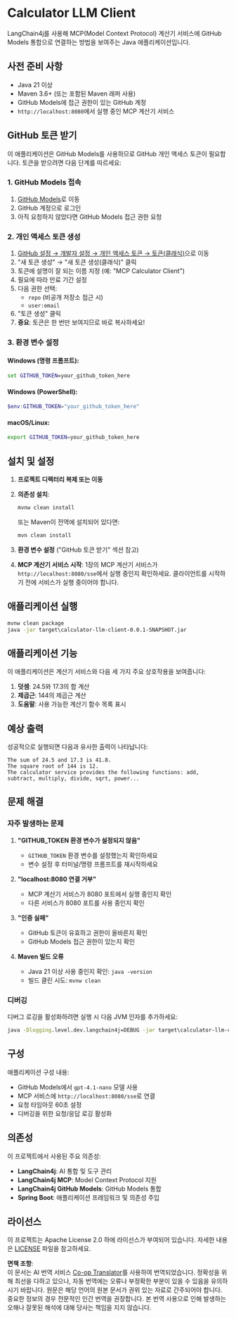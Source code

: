 <!--
CO_OP_TRANSLATOR_METADATA:
{
  "original_hash": "ac2459c0d5cc823922e3d9240a95028c",
  "translation_date": "2025-07-13T19:07:40+00:00",
  "source_file": "03-GettingStarted/03-llm-client/solution/java/README.md",
  "language_code": "ko"
}
-->
# Calculator LLM Client

LangChain4j를 사용해 MCP(Model Context Protocol) 계산기 서비스에 GitHub Models 통합으로 연결하는 방법을 보여주는 Java 애플리케이션입니다.

## 사전 준비 사항

- Java 21 이상
- Maven 3.6+ (또는 포함된 Maven 래퍼 사용)
- GitHub Models에 접근 권한이 있는 GitHub 계정
- `http://localhost:8080`에서 실행 중인 MCP 계산기 서비스

## GitHub 토큰 받기

이 애플리케이션은 GitHub Models를 사용하므로 GitHub 개인 액세스 토큰이 필요합니다. 토큰을 받으려면 다음 단계를 따르세요:

### 1. GitHub Models 접속
1. [GitHub Models](https://github.com/marketplace/models)로 이동
2. GitHub 계정으로 로그인
3. 아직 요청하지 않았다면 GitHub Models 접근 권한 요청

### 2. 개인 액세스 토큰 생성
1. [GitHub 설정 → 개발자 설정 → 개인 액세스 토큰 → 토큰(클래식)](https://github.com/settings/tokens)으로 이동
2. "새 토큰 생성" → "새 토큰 생성(클래식)" 클릭
3. 토큰에 설명이 잘 되는 이름 지정 (예: "MCP Calculator Client")
4. 필요에 따라 만료 기간 설정
5. 다음 권한 선택:
   - `repo` (비공개 저장소 접근 시)
   - `user:email`
6. "토큰 생성" 클릭
7. **중요**: 토큰은 한 번만 보여지므로 바로 복사하세요!

### 3. 환경 변수 설정

#### Windows (명령 프롬프트):
```cmd
set GITHUB_TOKEN=your_github_token_here
```

#### Windows (PowerShell):
```powershell
$env:GITHUB_TOKEN="your_github_token_here"
```

#### macOS/Linux:
```bash
export GITHUB_TOKEN=your_github_token_here
```

## 설치 및 설정

1. **프로젝트 디렉터리 복제 또는 이동**

2. **의존성 설치**:
   ```cmd
   mvnw clean install
   ```
   또는 Maven이 전역에 설치되어 있다면:
   ```cmd
   mvn clean install
   ```

3. **환경 변수 설정** ("GitHub 토큰 받기" 섹션 참고)

4. **MCP 계산기 서비스 시작**:
   1장의 MCP 계산기 서비스가 `http://localhost:8080/sse`에서 실행 중인지 확인하세요. 클라이언트를 시작하기 전에 서비스가 실행 중이어야 합니다.

## 애플리케이션 실행

```cmd
mvnw clean package
java -jar target\calculator-llm-client-0.0.1-SNAPSHOT.jar
```

## 애플리케이션 기능

이 애플리케이션은 계산기 서비스와 다음 세 가지 주요 상호작용을 보여줍니다:

1. **덧셈**: 24.5와 17.3의 합 계산
2. **제곱근**: 144의 제곱근 계산
3. **도움말**: 사용 가능한 계산기 함수 목록 표시

## 예상 출력

성공적으로 실행되면 다음과 유사한 출력이 나타납니다:

```
The sum of 24.5 and 17.3 is 41.8.
The square root of 144 is 12.
The calculator service provides the following functions: add, subtract, multiply, divide, sqrt, power...
```

## 문제 해결

### 자주 발생하는 문제

1. **"GITHUB_TOKEN 환경 변수가 설정되지 않음"**
   - `GITHUB_TOKEN` 환경 변수를 설정했는지 확인하세요
   - 변수 설정 후 터미널/명령 프롬프트를 재시작하세요

2. **"localhost:8080 연결 거부"**
   - MCP 계산기 서비스가 8080 포트에서 실행 중인지 확인
   - 다른 서비스가 8080 포트를 사용 중인지 확인

3. **"인증 실패"**
   - GitHub 토큰이 유효하고 권한이 올바른지 확인
   - GitHub Models 접근 권한이 있는지 확인

4. **Maven 빌드 오류**
   - Java 21 이상 사용 중인지 확인: `java -version`
   - 빌드 클린 시도: `mvnw clean`

### 디버깅

디버그 로깅을 활성화하려면 실행 시 다음 JVM 인자를 추가하세요:
```cmd
java -Dlogging.level.dev.langchain4j=DEBUG -jar target\calculator-llm-client-0.0.1-SNAPSHOT.jar
```

## 구성

애플리케이션 구성 내용:
- GitHub Models에서 `gpt-4.1-nano` 모델 사용
- MCP 서비스에 `http://localhost:8080/sse`로 연결
- 요청 타임아웃 60초 설정
- 디버깅을 위한 요청/응답 로깅 활성화

## 의존성

이 프로젝트에서 사용된 주요 의존성:
- **LangChain4j**: AI 통합 및 도구 관리
- **LangChain4j MCP**: Model Context Protocol 지원
- **LangChain4j GitHub Models**: GitHub Models 통합
- **Spring Boot**: 애플리케이션 프레임워크 및 의존성 주입

## 라이선스

이 프로젝트는 Apache License 2.0 하에 라이선스가 부여되어 있습니다. 자세한 내용은 [LICENSE](../../../../../../03-GettingStarted/03-llm-client/solution/java/LICENSE) 파일을 참고하세요.

**면책 조항**:  
이 문서는 AI 번역 서비스 [Co-op Translator](https://github.com/Azure/co-op-translator)를 사용하여 번역되었습니다. 정확성을 위해 최선을 다하고 있으나, 자동 번역에는 오류나 부정확한 부분이 있을 수 있음을 유의하시기 바랍니다. 원문은 해당 언어의 원본 문서가 권위 있는 자료로 간주되어야 합니다. 중요한 정보의 경우 전문적인 인간 번역을 권장합니다. 본 번역 사용으로 인해 발생하는 오해나 잘못된 해석에 대해 당사는 책임을 지지 않습니다.